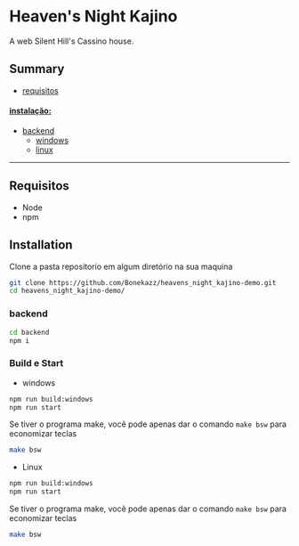 # Heaven's Night Kajino

  A web Silent Hill's Cassino house.

## Summary
  - [requisitos](#requisitos)
#### [instalação:](#installation)
  - [backend](#backend)
      - [windows](#backend-windows)
      - [linux](#backend-linux)




___
## Requisitos
  - Node
  - npm
## Installation
Clone a pasta repositorio em algum diretório na sua maquina
```bash
git clone https://github.com/Bonekazz/heavens_night_kajino-demo.git
cd heavens_night_kajino-demo/
```
<a id="backend"></a>
### backend
```bash
cd backend
npm i
```
### Build e Start
- windows
```bash
npm run build:windows
npm run start
```
  Se tiver o programa make, você pode apenas dar o comando `make bsw` para economizar teclas
  ```bash
  make bsw
  ```
- Linux
```bash
npm run build:windows
npm run start
```
  Se tiver o programa make, você pode apenas dar o comando `make bsw` para economizar teclas
  ```bash
  make bsw
